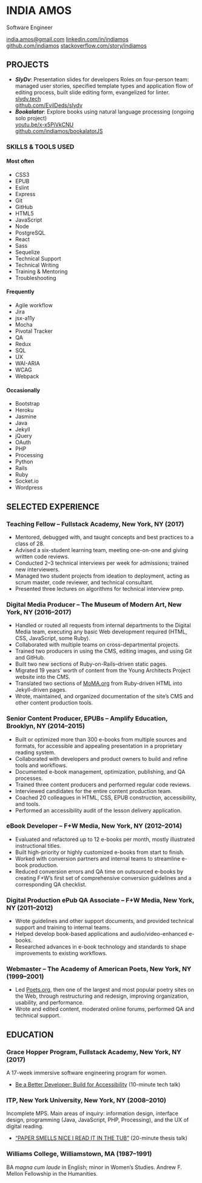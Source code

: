 # INDIA AMOS

Software Engineer

[india.amos@gmail.com](mailto:india.amos@gmail.com) 
[linkedin.com/in/indiamos](https://www.linkedin.com/in/indiamos/)  
[github.com/indiamos](https://github.com/indiamos)
[stackoverflow.com/story/indiamos](https://stackoverflow.com/story/indiamos)

## PROJECTS

- **_SlyDv_**: Presentation slides for developers Roles on four-person team: managed user stories, specified template types and application flow of editing process, built slide editing form, evangelized for linter.  
  [slydv.tech](http://www.slydv.tech/)  
  [github.com/EvilDeds/slydv](https://github.com/EvilDeds/slydv)
- **_Bookalator_**: Explore books using natural language processing (ongoing solo project)  
  [youtu.be/x-x5PiVkCNU](https://youtu.be/x-x5PiVkCNU)  
  [github.com/indiamos/bookalatorJS](https://github.com/indiamos/bookalatorJS)

### SKILLS & TOOLS USED

#### Most often

- CSS3
- EPUB
- Eslint
- Express
- Git
- GitHub
- HTML5
- JavaScript
- Node
- PostgreSQL
- React
- Sass
- Sequelize
- Technical Support
- Technical Writing
- Training & Mentoring
- Troubleshooting

#### Frequently

- Agile workflow
- Jira
- jsx-a11y
- Mocha
- Pivotal Tracker
- QA
- Redux
- SQL
- UX
- WAI-ARIA
- WCAG
- Webpack

#### Occasionally
- Bootstrap
- Heroku
- Jasmine
- Java
- Jekyll
- jQuery
- OAuth
- PHP
- Processing
- Python
- Rails
- Ruby
- Socket.io
- Wordpress

## SELECTED EXPERIENCE

### Teaching Fellow – Fullstack Academy, New York, NY (2017)

- Mentored, debugged with, and taught concepts and best practices to a class of 28.
- Advised a six-student learning team, meeting one-on-one and giving written code reviews.
- Conducted 2–3 technical interviews per week for admissions; trained new interviewers.
- Managed two student projects from ideation to deployment, acting as scrum master, code reviewer, and technical consultant.
- Presented three lectures on algorithms for technical interview prep.
    
### Digital Media Producer – The Museum of Modern Art, New York, NY (2016–2017)

- Handled or routed all requests from internal departments to the Digital Media team, executing any basic Web development required (HTML, CSS, JavaScript, some Ruby).
- Collaborated with multiple teams on cross-departmental projects.
- Trained two producers in using the CMS, editing images, and using Git and GitHub.
- Built two new sections of Ruby-on-Rails–driven static pages.
- Migrated 19 years’ worth of content from the Young Architects Project website into the CMS.
- Translated two sections of [MoMA.org](https://www.moma.org/) from Ruby-driven HTML into Jekyll-driven pages.
-  Wrote, maintained, and organized documentation of the site’s CMS and other content production tools.

### Senior Content Producer, EPUBs – Amplify Education, Brooklyn, NY (2014–2015)

- Built or optimized more than 300 e-books from multiple sources and formats, for accessible and appealing presentation in a proprietary reading system.
- Collaborated with developers and product owners to build and refine tools and workflows.
- Documented e-book management, optimization, publishing, and QA processes.
- Trained three content producers and performed regular code reviews.
- Interviewed candidates for the entire content production team.
- Coached 20 colleagues in HTML, CSS, EPUB construction, accessibility, and tools.
- Performed an accessibility audit of the lesson delivery application.

### eBook Developer – F+W Media, New York, NY (2012–2014)

- Evaluated and refactored up to 12 e-books per month, mostly illustrated instructional titles.
- Built high-priority or highly customized e-books from start to finish.
- Worked with conversion partners and internal teams to streamline e-book production.
- Reduced conversion errors and QA time on outsourced e-books by creating F+W’s first set of comprehensive conversion guidelines and a corresponding QA checklist.

### Digital Production ePub QA Associate – F+W Media, New York, NY (2011–2012)

- Wrote guidelines and other support documents, and provided technical support and training to internal teams.
- Helped develop book-based applications and audio/video-enhanced e-books.
- Researched advances in e-book technology and standards to shape improvements to existing workflows.

### Webmaster – The Academy of American Poets, New York, NY (1999–2001)

- Led [Poets.org](http://web.archive.org/web/20011008235951/http://www.poets.org:80/), then one of the largest and most popular poetry sites on the Web, through restructuring and redesign, improving organization, usability, and performance.
- Wrote and edited content, moderated online forums, performed QA and technical support.

## EDUCATION

### Grace Hopper Program, Fullstack Academy, New York, NY (2017)

A 17-week immersive software engineering program for women.

- [Be a Better Developer: Build for Accessibility](https://youtu.be/NmyKT75hm1E) (10-minute tech talk)

### ITP, New York University, New York, NY (2008–2010)

Incomplete MPS. Main areas of inquiry: information design, interface design, programming (Java, JavaScript, PHP, Processing), and the UX of digital reading.

- [“PAPER SMELLS NICE I READ IT IN THE TUB”](https://youtu.be/g_Y-Wg8m5MY) (20-minute thesis talk)

### Williams College, Williamstown, MA (1987–1991)

BA _magna cum laude_ in English; minor in Women’s Studies. Andrew F. Mellon Fellowship in the Humanities.
